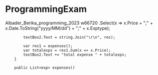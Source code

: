 # ProgrammingExam
Albader_Berika_programming_2023 w66720
.Select(x => x.Price + ";" + x.Date.ToString("yyyy/MM/dd") + ";" + x.Exptype);

            textBox2.Text = string.Join("\r\n", res);

            var res1 = expenses();
            var totalexps = res1.Sum(x => x.Price);
            textBox2.Text += "total expense " + totalexps;
        }

        public List<exp> expenses()
